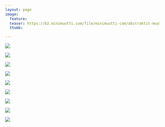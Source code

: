 ```yaml
---
layout: page
image:
  feature:
  teaser: https://b2.minimuutti.com/file/minimuutti-com/abstraktit-muut/1/DS46673-245px.jpg
  thumb:

---
```


[![](https://b2.minimuutti.com/file/minimuutti-com/abstraktit-muut/1/DS26787-800px.jpg)](https://dl.dropboxusercontent.com/sh/ea1wtnz7z734o12/AACtbxeSu3poeeIPPNIuBs5Ca/abstraktit-muut/1/DS26787.jpg)

[![](https://b2.minimuutti.com/file/minimuutti-com/abstraktit-muut/1/DS26789-800px.jpg)](https://dl.dropboxusercontent.com/sh/ea1wtnz7z734o12/AABPxRafZf7lTzdllcCooh-Va/abstraktit-muut/1/DS26789.jpg)

[![](https://b2.minimuutti.com/file/minimuutti-com/abstraktit-muut/1/DS26796-800px.jpg)](https://dl.dropboxusercontent.com/sh/ea1wtnz7z734o12/AABsKNF0PES6MUPa6QKY6nopa/abstraktit-muut/1/DS26796.jpg)

[![](https://b2.minimuutti.com/file/minimuutti-com/abstraktit-muut/1/DS26791-800px.jpg)](https://dl.dropboxusercontent.com/sh/ea1wtnz7z734o12/AADXLv3_3DtcvsWrePsKyziXa/abstraktit-muut/1/DS26791.jpg)

[![](https://b2.minimuutti.com/file/minimuutti-com/abstraktit-muut/1/DS46673-800px.jpg)](https://dl.dropboxusercontent.com/sh/ea1wtnz7z734o12/AAC_yzm25fwkcSK-mAXxluXXa/abstraktit-muut/1/DS46673.jpg)

[![](https://b2.minimuutti.com/file/minimuutti-com/abstraktit-muut/1/DS46674-800px.jpg)](https://dl.dropboxusercontent.com/sh/ea1wtnz7z734o12/AAAlFCx-WXR1BqfbNZtCKagwa/abstraktit-muut/1/DS46674.jpg)

[![](https://b2.minimuutti.com/file/minimuutti-com/abstraktit-muut/1/DS46671-800px.jpg)](https://dl.dropboxusercontent.com/sh/ea1wtnz7z734o12/AACgkoXueBccceW9zVgHWJIYa/abstraktit-muut/1/DS46671.jpg)

[![](https://b2.minimuutti.com/file/minimuutti-com/abstraktit-muut/1/DS46676-800px.jpg)](https://dl.dropboxusercontent.com/sh/ea1wtnz7z734o12/AACpxFhRxzZLHM61c0cQWqHUa/abstraktit-muut/1/DS46676.jpg)

[![](https://b2.minimuutti.com/file/minimuutti-com/abstraktit-muut/1/DS46665-800px.jpg)](https://dl.dropboxusercontent.com/sh/ea1wtnz7z734o12/AAAkAnlBDMhwDCwXPxJfZ-f_a/abstraktit-muut/1/DS46665.jpg)

